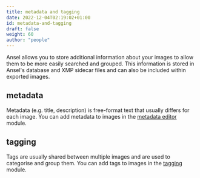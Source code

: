 ```yaml
---
title: metadata and tagging
date: 2022-12-04T02:19:02+01:00
id: metadata-and-tagging
draft: false
weight: 60
author: "people"
---
```


Ansel allows you to store additional information about your images to allow them to be more easily searched and grouped. This information is stored in Ansel's database and XMP sidecar files and can also be included within exported images.

## metadata

Metadata (e.g. title, description) is free-format text that usually differs for each image. You can add metadata to images in the [metadata editor](../../toolboxes/metadata-editor.md) module.

## tagging

Tags are usually shared between multiple images and are used to categorise and group them. You can add tags to images in the [tagging](../../toolboxes/tagging.md) module.
